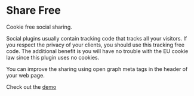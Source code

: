 
# Share Free

Cookie free social sharing.
      
Social plugins usually contain tracking code that tracks all your visitors. If you respect the privacy of your clients, you should use this tracking free code. The additional benefit is you will have no trouble with the EU cookie law since this plugin uses no cookies.

You can improve the sharing using open graph meta tags in the header of your web page.

Check out the [demo](http://park.b77.org/demo/sharefree.html)

